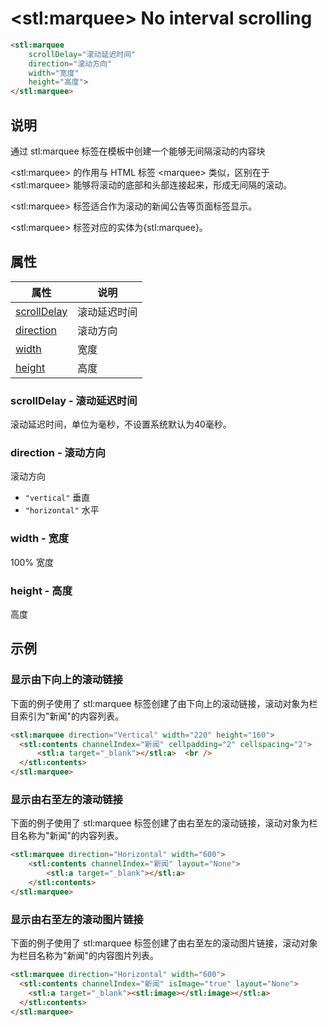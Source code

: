 ﻿---
sidebar: auto
---

# &lt;stl:marquee&gt; No interval scrolling

```html
<stl:marquee
    scrollDelay="滚动延迟时间"
    direction="滚动方向"
    width="宽度"
    height="高度">
</stl:marquee>
```

## 说明

通过 stl:marquee 标签在模板中创建一个能够无间隔滚动的内容块

&lt;stl:marquee&gt; 的作用与 HTML 标签 &lt;marquee&gt; 类似，区别在于 &lt;stl:marquee&gt; 能够将滚动的底部和头部连接起来，形成无间隔的滚动。

&lt;stl:marquee&gt; 标签适合作为滚动的新闻公告等页面标签显示。

&lt;stl:marquee&gt; 标签对应的实体为{stl:marquee}。

## 属性

| 属性                                             | 说明                 |
| ------------------------------------------------ | -------------------- |
| [scrollDelay](#scrolldelay-滚动延迟时间) | 滚动延迟时间 |
| [direction](#direction-滚动方向)     | 滚动方向             |
| [width](#width-宽度)             | 宽度                 |
| [height](#height-高度)           | 高度                 |

### scrollDelay - 滚动延迟时间

滚动延迟时间，单位为毫秒，不设置系统默认为40毫秒。

### direction - 滚动方向

滚动方向

- `"vertical"` 垂直
- `"horizontal"` 水平

### width - 宽度

100% 宽度

### height - 高度

高度

## 示例

### 显示由下向上的滚动链接

下面的例子使用了 stl:marquee 标签创建了由下向上的滚动链接，滚动对象为栏目索引为"新闻"的内容列表。

```html
<stl:marquee direction="Vertical" width="220" height="160">
  <stl:contents channelIndex="新闻" cellpadding="2" cellspacing="2">
      <stl:a target="_blank"></stl:a>  <br />
  </stl:contents>
</stl:marquee>
```

### 显示由右至左的滚动链接

下面的例子使用了 stl:marquee 标签创建了由右至左的滚动链接，滚动对象为栏目名称为"新闻"的内容列表。

```html
<stl:marquee direction="Horizontal" width="600">
    <stl:contents channelIndex="新闻" layout="None">
        <stl:a target="_blank"></stl:a>
    </stl:contents>
</stl:marquee>
```

### 显示由右至左的滚动图片链接

下面的例子使用了 stl:marquee 标签创建了由右至左的滚动图片链接，滚动对象为栏目名称为"新闻"的内容图片列表。

```html
<stl:marquee direction="Horizontal" width="600">
  <stl:contents channelIndex="新闻" isImage="true" layout="None">
    <stl:a target="_blank"><stl:image></stl:image></stl:a>
  </stl:contents>
</stl:marquee>
```
